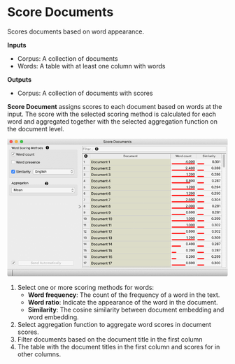 Score Documents
===============

Scores documents based on word appearance.

**Inputs**

- Corpus: A collection of documents
- Words: A table with at least one column with words

**Outputs**

- Corpus: A collection of documents with scores

**Score Document** assigns scores to each document based on words at the input. The score with the selected scoring method is calculated for each word and aggregated together with the selected aggregation function on the document level.

![](images/Score-Documents.png)

1. Select one or more scoring methods for words:
   - **Word frequency**: The count of the frequency of a word in the text.  
   - **Word ratio**: Indicate the appearance of the word in the document.
   - **Similarity**: The cosine similarity between document embedding and word embedding.
2. Select aggregation function to aggregate word scores in document scores.
3. Filter documents based on the document title in the first column
4. The table with the document titles in the first column and scores for in other columns.
